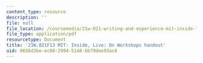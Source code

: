 ```yaml
---
content_type: resource
description: ''
file: null
file_location: /coursemedia/21w-021-writing-and-experience-mit-inside-live-fall-2013/0656d3beec0829945148bb79dee93ac8_MIT21W_021F13_Workshops.pdf
file_type: application/pdf
resourcetype: Document
title: '21W.021F13 MIT: Inside, Live: On Workshops handout'
uid: 0656d3be-ec08-2994-5148-bb79dee93ac8
---
```

